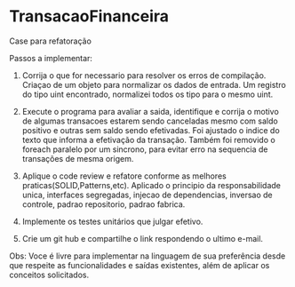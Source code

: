 # TransacaoFinanceira
Case para refatoração

Passos a implementar:
1. Corrija o que for necessario para resolver os erros de compilação.
    Criaçao de um objeto para normalizar os dados de entrada. Um registro do tipo uint encontrado, normalizei todos os tipo para o mesmo uint.
    
2. Execute o programa para avaliar a saida, identifique e corrija o motivo de algumas transacoes estarem sendo canceladas mesmo com saldo positivo e outras sem saldo sendo efetivadas.
    Foi ajustado o indice do texto que informa a efetivação da transação. Também foi removido o foreach paralelo por um sincrono, para evitar erro na sequencia de transações de mesma origem.
                                                    
3. Aplique o code review e refatore conforme as melhores praticas(SOLID,Patterns,etc).
    Aplicado o principio da responsabilidade unica, interfaces segregadas, injecao de dependencias, inversao de controle, padrao repositorio, padrao fabrica.

4. Implemente os testes unitários que julgar efetivo.
5. Crie um git hub e compartilhe o link respondendo o ultimo e-mail.

Obs: Voce é livre para implementar na linguagem de sua preferência desde que respeite as funcionalidades e saídas existentes, além de aplicar os conceitos solicitados.
